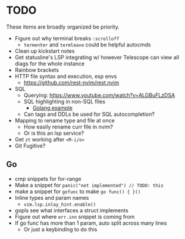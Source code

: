 # TODO

These items are broadly organized be priority.

- Figure out why terminal breaks `:scrolloff`
  - `termenter` and `termleave` could be helpful autocmds
- Clean up kickstart notes
- Get statusline's LSP integrating w/ however Telescope can view all diags for
  the whole instance
- Rainbow brackets
- HTTP file syntax and execution, esp envs
  - https://github.com/rest-nvim/rest.nvim
- SQL
  - Querying: https://www.youtube.com/watch?v=ALGBuFLzDSA
  - SQL highlighting in non-SQL files
    - [Golang example](https://www.reddit.com/r/neovim/comments/118e2bz/tip_use_treesitter_to_enable_sql_templates_inside/)
  - Can tags and DDLs be used for SQL autocompletion?
- Mapping to rename type and file at once
  - How easily rename curr file in nvim?
  - Or is this an lsp service?
- Get `zt` working after `<M-i/o>`
- Git Fugitive?

## Go

- cmp snippets for for-range
- Make a snippet for `panic("not implemented") // TODO: this`
- make a snippet for `gofunc` to make `go func() { }()`
- Inline types and param names
  - `vim.lsp.inlay_hint.enable()`
- gopls see what interfaces a struct implements
- Figure out where `err.inn` snippet is coming from
- If go func has more than 1 param, auto split across many lines
  - Or just a keybinding to do this

